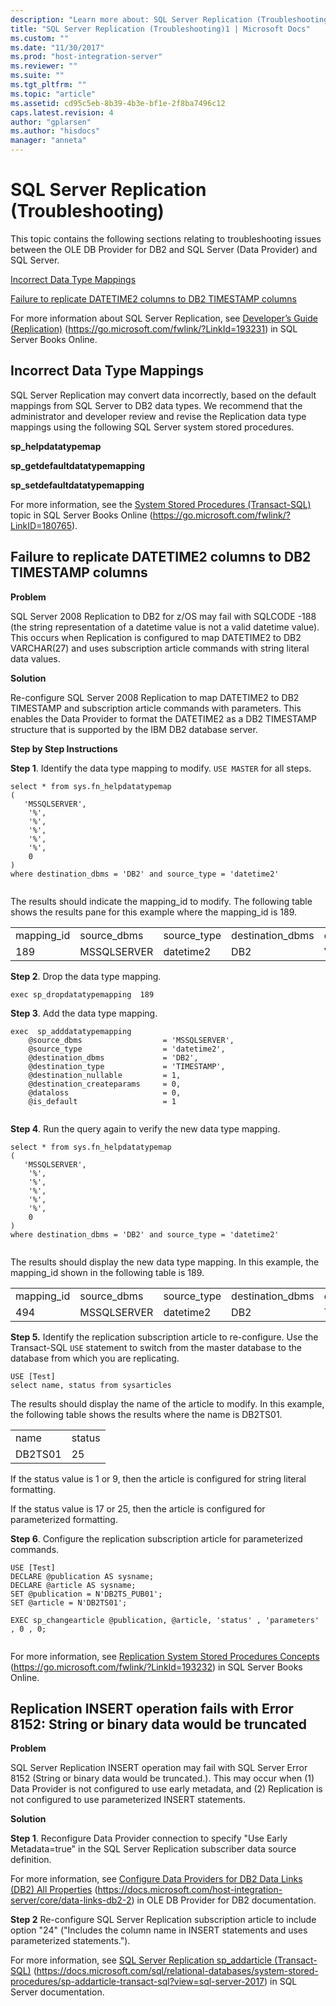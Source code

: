 ```yaml
---
description: "Learn more about: SQL Server Replication (Troubleshooting)"
title: "SQL Server Replication (Troubleshooting)1 | Microsoft Docs"
ms.custom: ""
ms.date: "11/30/2017"
ms.prod: "host-integration-server"
ms.reviewer: ""
ms.suite: ""
ms.tgt_pltfrm: ""
ms.topic: "article"
ms.assetid: cd95c5eb-8b39-4b3e-bf1e-2f8ba7496c12
caps.latest.revision: 4
author: "gplarsen"
ms.author: "hisdocs"
manager: "anneta"
---
```

# SQL Server Replication (Troubleshooting)

This topic contains the following sections relating to troubleshooting issues between the OLE DB Provider for DB2 and SQL Server (Data Provider) and SQL Server.  
  
 [Incorrect Data Type Mappings](../core/sql-server-replication-troubleshooting-1.md#datatype)  
  
 [Failure to replicate DATETIME2 columns to DB2 TIMESTAMP columns](../core/sql-server-replication-troubleshooting-1.md#datetime2)  
  
 For more information about SQL Server Replication, see [Developer’s Guide (Replication)](https://go.microsoft.com/fwlink/?LinkId=193231) (https://go.microsoft.com/fwlink/?LinkId=193231) in SQL Server Books Online.  
  
##  <a name="datatype"></a> Incorrect Data Type Mappings  
 SQL Server Replication may convert data incorrectly, based on the default mappings from SQL Server to DB2 data types. We recommend that the administrator and developer review and revise the Replication data type mappings using the following SQL Server system stored procedures.  
  
 **sp_helpdatatypemap**  
  
 **sp_getdefaultdatatypemapping**  
  
 **sp_setdefaultdatatypemapping**  
  
 For more information, see the [System Stored Procedures (Transact-SQL)](https://go.microsoft.com/fwlink/?LinkID=180765\)) topic in SQL Server Books Online (<https://go.microsoft.com/fwlink/?LinkID=180765>).  
  
##  <a name="datetime2"></a> Failure to replicate DATETIME2 columns to DB2 TIMESTAMP columns  
 **Problem**  
  
 SQL Server 2008 Replication to DB2 for z/OS may fail with SQLCODE -188 (the string representation of a datetime value is not a valid datetime value). This occurs when Replication is configured to map DATETIME2 to DB2 VARCHAR(27) and uses subscription article commands with string literal data values.  
  
 **Solution**  
  
 Re-configure SQL Server 2008 Replication to map DATETIME2 to DB2 TIMESTAMP and subscription article commands with parameters. This enables the Data Provider to format the DATETIME2 as a DB2 TIMESTAMP structure that is supported by the IBM DB2 database server.  
  
 **Step by Step Instructions**  
  
 **Step 1**. Identify the data type mapping to modify. `USE MASTER` for all steps.  
  
```  
select * from sys.fn_helpdatatypemap  
(  
   'MSSQLSERVER',  
    '%',  
    '%',  
    '%',  
    '%',  
    '%',  
    0  
)  
where destination_dbms = 'DB2' and source_type = 'datetime2'  
  
```  
  
 The results should indicate the mapping_id to modify. The following table shows the results pane for this example where the mapping_id is 189.  
  
|||||||  
|-|-|-|-|-|-|  
|mapping_id|source_dbms|source_type|destination_dbms|destination_type|destination_length|  
|189|MSSQLSERVER|datetime2|DB2|VARCHAR|27|  
  
 **Step 2**. Drop the data type mapping.  
  
```  
exec sp_dropdatatypemapping  189  
```  
  
 **Step 3**. Add the data type mapping.  
  
```  
exec  sp_adddatatypemapping   
    @source_dbms                  = 'MSSQLSERVER',    
    @source_type                  = 'datetime2',  
    @destination_dbms             = 'DB2',  
    @destination_type             = 'TIMESTAMP',  
    @destination_nullable         = 1,  
    @destination_createparams     = 0,  
    @dataloss                     = 0,  
    @is_default                   = 1  
  
```  
  
 **Step 4**. Run the query again to verify the new data type mapping.  
  
```  
select * from sys.fn_helpdatatypemap  
(  
   'MSSQLSERVER',  
    '%',  
    '%',  
    '%',  
    '%',  
    '%',  
    0  
)  
where destination_dbms = 'DB2' and source_type = 'datetime2'  
  
```  
  
 The results should display the new data type mapping. In this example, the mapping_id shown in the following table is 189.  
  
|||||||  
|-|-|-|-|-|-|  
|mapping_id|source_dbms|source_type|destination_dbms|destination_type|destination_length|  
|494|MSSQLSERVER|datetime2|DB2|TIMESTAMP|NULL|  
  
 **Step 5.** Identify the replication subscription article to re-configure. Use the Transact-SQL `USE` statement to switch from the master database to the database from which you are replicating.  
  
```  
USE [Test]  
select name, status from sysarticles  
```  
  
 The results should display the name of the article to modify. In this example, the following table shows the results where the name is DB2TS01.  
  
|||  
|-|-|  
|name|status|  
|DB2TS01|25|  
  
 If the status value is 1 or 9, then the article is configured for string literal formatting.  
  
 If the status value is 17 or 25, then the article is configured for parameterized formatting.  
  
 **Step 6**. Configure the replication subscription article for parameterized commands.  
  
```  
USE [Test]  
DECLARE @publication AS sysname;  
DECLARE @article AS sysname;  
SET @publication = N'DB2TS_PUB01';  
SET @article = N'DB2TS01';  
  
EXEC sp_changearticle @publication, @article, 'status' , 'parameters' , 0 , 0;  
  
```  
  
 For more information, see [Replication System Stored Procedures Concepts](https://go.microsoft.com/fwlink/?LinkId=193232) (https://go.microsoft.com/fwlink/?LinkId=193232) in SQL Server Books Online.
 
 ##  <a name="truncation"></a> Replication INSERT operation fails with Error 8152: String or binary data would be truncated  
 **Problem**  
  
 SQL Server Replication INSERT operation may fail with SQL Server Error 8152 (String or binary data would be truncated.). This may occur when (1)  Data Provider is not configured to use early metadata, and (2) Replication is not configured to use parameterized INSERT statements.
    
 **Solution**  
  
 **Step 1**. Reconfigure Data Provider connection to specify "Use Early Metadata=true" in the SQL Server Replication subscriber data source definition. 
 
 For more information, see [Configure Data Providers for DB2 Data Links (DB2) All Properties](data-links-db2-2.md) (https://docs.microsoft.com/host-integration-server/core/data-links-db2-2) in OLE DB Provider for DB2 documentation.
 
 **Step 2** Re-configure SQL Server Replication subscription article to include option "24" ("Includes the column name in INSERT statements and uses parameterized statements."). 

 For more information, see [SQL Server Replication sp_addarticle (Transact-SQL)](https://docs.microsoft.com/sql/relational-databases/system-stored-procedures/sp-addarticle-transact-sql?view=sql-server-2017) (https://docs.microsoft.com/sql/relational-databases/system-stored-procedures/sp-addarticle-transact-sql?view=sql-server-2017) in SQL Server documentation.
